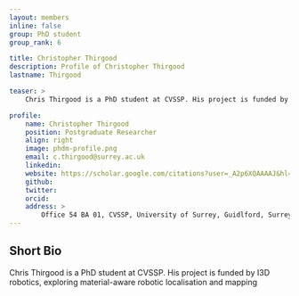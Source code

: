 ```yaml
---
layout: members
inline: false
group: PhD student
group_rank: 6

title: Christopher Thirgood
description: Profile of Christopher Thirgood
lastname: Thirgood

teaser: >
    Chris Thirgood is a PhD student at CVSSP. His project is funded by I3D robotics, exploring material-aware robotic localisation and mapping

profile:
    name: Christopher Thirgood
    position: Postgraduate Researcher
    align: right
    image: phdm-profile.png
    email: c.thirgood@surrey.ac.uk
    linkedin: 
    website: https://scholar.google.com/citations?user=_A2p6XQAAAAJ&hl=en&oi=ao
    github: 
    twitter: 
    orcid: 
    address: >
        Office 54 BA 01, CVSSP, University of Surrey, Guidlford, Surrey, GU27XH<br />
---
```

## Short Bio
Chris Thirgood is a PhD student at CVSSP. His project is funded by I3D robotics, exploring material-aware robotic localisation and mapping